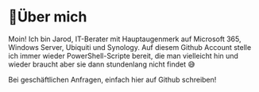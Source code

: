 # 💫Über mich
Moin! Ich bin Jarod, IT-Berater mit Hauptaugenmerk auf Microsoft 365, Windows Server, Ubiquiti und Synology. Auf diesem Github Account stelle ich immer wieder PowerShell-Scripte bereit, die man vielleicht hin und wieder braucht aber sie dann stundenlang nicht findet 😅

Bei geschäftlichen Anfragen, einfach hier auf Github schreiben!

